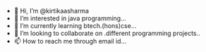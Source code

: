 - 👋 Hi, I’m @kirtikaasharma
- 👀 I’m interested in java programming...
- 🌱 I’m currently learning btech.(hons)cse...
- 💞️ I’m looking to collaborate on .different programming projects..
- 📫 How to reach me through email id...

<!---
kirtikaasharma/kirtikaasharma is a ✨ special ✨ repository because its `README.md` (this file) appears on your GitHub profile.
You can click the Preview link to take a look at your changes.
--->
